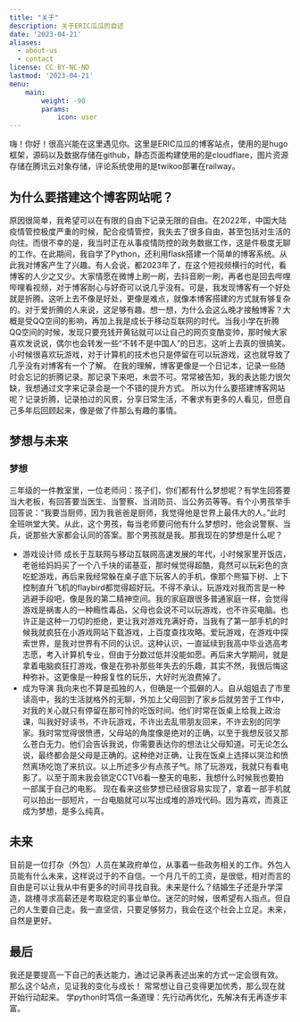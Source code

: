 ```yaml
---
title: "关于"
description: 关于ERIC瓜瓜的自述
date: '2023-04-21'
aliases:
  - about-us
  - contact
license: CC BY-NC-ND
lastmod: '2023-04-21'
menu:
    main: 
        weight: -90
        params:
            icon: user
---
```


嗨！你好！很高兴能在这里遇见你。这里是ERIC瓜瓜的博客站点，使用的是hugo框架，源码以及数据存储在github，静态页面构建使用的是cloudflare，图片资源存储在腾讯云对象存储，评论系统使用的是twikoo部署在railway。

## 为什么要搭建这个博客网站呢？
原因很简单，我希望可以在有限的自由下记录无限的自由。在2022年，中国大陆疫情管控极度严重的时候，配合疫情管控，我失去了很多自由，甚至包括对生活的向往。而很不幸的是，我当时正在从事疫情防控的政务数据工作，这是件极度无聊的工作。在此期间，我自学了Python，还利用flask搭建一个简单的博客系统。从此我对博客产生了兴趣。有人会说，都2023年了，在这个短视频横行的时代，看博客的人少之又少。大家情愿在微博上刷一刷，去抖音刷一刷，再者也是回去哔哩哔哩看视频，对于博客耐心与好奇可以说几乎没有。可是，我发现博客有一个好处就是折腾。这听上去不像是好处，更像是难点，就像本博客搭建的方式就有够复杂的。对于爱折腾的人来说，这足够有趣。想一想，为什么会这么晚才接触博客？大概是受QQ空间的影响，再加上我是成长于移动互联网的时代。当我小学在折腾QQ空间的时候，发现只要充钱开黄钻就可以让自己的网页变酷变帅，那时候大家喜欢发说说，偶尔也会转发一些“不转不是中国人”的日志。这听上去真的很搞笑。小时候很喜欢玩游戏，对于计算机的技术也只是停留在可以玩游戏，这也就导致了几乎没有对博客有一个了解。
在我的理解，博客更像是一个日记本，记录一些随时会忘记的折腾记录。那记录下来吧，未尝不可。常常被告知，我的表达能力很欠缺，我想通过文字来记录会是一个不错的提升方式。
所以为什么要搭建博客网站呢？记录折腾，记录拍过的风景，分享日常生活，不奢求有更多的人看见，但愿自己多年后回顾起来，像是做了件那么有趣的事情。

## 梦想与未来
### 梦想
三年级的一件教室里，一位老师问：孩子们，你们都有什么梦想呢？有学生回答要当大老板，有回答要当医生、当警察、当消防员、当公务员等等。有个小男孩举手回答说：“我要当厨师，因为我爸爸是厨师，我觉得他是世界上最伟大的人。”此时全班哄堂大笑。从此，这个男孩，每当老师要问他有什么梦想时，他会说警察、当兵，说那些大家都会认同的答案。那个男孩就是我。那我现在的梦想是什么呢？
- 游戏设计师
成长于互联网与移动互联网高速发展的年代，小时候家里开饭店，老爸给妈妈买了一个八千块的诺基亚，那时候觉得超酷，竟然可以玩彩色的贪吃蛇游戏，再后来我经常躲在桌子底下玩客人的手机，像那个熊猫下树、上下控制直升飞机的flaybird都觉得超好玩。不得不承认，玩游戏对我而言是一种逃避手段吧，像是我的第二精神空间。我的家庭跟很多普通家庭一样，会觉得游戏是祸害人的一种瘾性毒品，父母也会说不可以玩游戏，也不许买电脑。也许正是这种一刀切的拒绝，更让我对游戏充满好奇，当我有了第一部手机的时候我就疯狂在小游戏网站下载游戏，上百度查找攻略。爱玩游戏，在游戏中探索世界，是我对世界有不同的认识。这种认识，一直延续到我高中毕业选高考志愿，考入计算机专业，但由于分数过低并没能如愿。再后来大学期间，就是拿着电脑疯狂打游戏，像是在弥补那些年失去的乐趣，其实不然，我很后悔这种弥补。这更像是一种报复性的玩乐，大好时光浪费掉了。
- 成为导演
我向来也不算是孤独的人，但确是一个孤僻的人。自从姐姐去了市里读高中，我的生活就格外的无聊，外加上父母回到了家乡后就劳苦于工作中，对我的关心就只有停留在那可怜的吃饭时间。他们时常在饭桌上给我上政治课，叫我好好读书，不许玩游戏，不许出去乱带朋友回来，不许去别的同学家。我时常觉得很愤懑，父母站的角度像是绝对的正确，以至于我想反驳又那么苍白无力。他们会告诉我说，你需要表达你的想法让父母知道。可无论怎么说，最终都会是父母是正确的。这种绝对正确，让我在饭桌上选择以哭泣和愤然离场吃饱了来抗议。以上所述多少有点孩子气。除了玩游戏，我就只有看电影了。以至于周末我会锁定CCTV6看一整天的电影，我想什么时候我也要拍一部属于自己的电影。
现在看来这些梦想已经很容易实现了，拿着一部手机就可以拍出一部短片，一台电脑就可以写出成堆的游戏代码。因为喜欢，而真正成为梦想，是多么纯真。

## 未来
目前是一位打杂（外包）人员在某政府单位，从事着一些政务相关的工作。外包人员能有什么未来，这样说过于的不自信。一个月几千的工资，是很低，相对而言的自由是可以让我从中有更多的时间寻找自我。未来是什么？结婚生子还是升学深造，跳槽寻求高薪还是考取稳定的事业单位。迷茫的时候，很希望有人指点。但自己的人生要自己走。我一直坚信，只要足够努力，我会在这个社会上立足。未来，自然是更好。

## 最后
我还是要提高一下自己的表达能力，通过记录再表述出来的方式一定会很有效。
那么这个站点，见证我的变化与成长！
常常想让自己变得更加优秀，那么现在就开始行动起来。
学python时笃信一条道理：先行动再优化，先解决有无再逐步丰富。